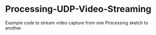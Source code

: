 # Processing-UDP-Video-Streaming
Example code to stream video capture from one Processing sketch to another.
